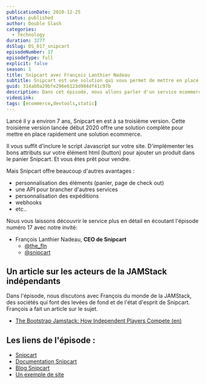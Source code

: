 ```yaml
---
publicationDate: 2020-12-25
status: published
author: Double Slash
categories:
  - Technology
duration: 3277
dsSlug: DS_017_snipcart
episodeNumber: 17
episodeType: full
explicit: false
season: 1
title: Snipcart avec François Lanthier Nadeau
subtitle: Snipcart est une solution qui vous permet de mettre en place rapidement une boutique en ligne sur n'importe quel système
guid: 314ab0a29bfe296e6123d984df41c97b
description: Dans cet épisode, nous allons parler d'un service ecommerce qui vous permet de mettre en place rapidement une boutique en ligne sur n'importe quel système. Snipcart est une solution qui se place entre les systèmes monolithiques du type Prestashop ou Magento et les services API First du type Commerce JS ou Swell.
videoLink:
tags: [ecommerce,devtools,static]
---
```


Lancé il y a environ 7 ans, Snipcart en est à sa troisième version. Cette troisième version lancée début 2020 offre une solution complète pour mettre en place rapidement une solution ecommerce.

Il vous suffit d'inclure le script Javascript sur votre site. D'implémenter les bons attributs sur votre élément html (button) pour ajouter un produit dans le panier Snipcart. Et vous êtes prêt pour vendre.

Mais Snipcart offre beaucoup d'autres avantages :

- personnalisation des éléments (panier, page de check out)
- une API pour brancher d'autres services
- personnalisation des expéditions
- webhooks
- etc..

Nous vous laissons découvrir le service plus en détail en écoutant l'épisode numéro 17 avec notre invité:

- François Lanthier Nadeau, **CEO de Snipcart**
  - [@the_fln](https://twitter.com/the_fln)
  - [@snipcart](https://twitter.com/snipcart)

## Un article sur les acteurs de la JAMStack indépendants

Dans l'épisode, nous discutons avec François du monde de la JAMStack, des sociétés qui font des levées de fond et de l'état d'esprit de Snipcart. François a fait un article sur le sujet.

- [The Bootstrap Jamstack: How Independent Players Compete
  (en)](https://snipcart.com/blog/bootstrap-jamstack)

## Les liens de l'épisode :

- [Snipcart](https://snipcart.com/)
- [Documentation Snipcart](https://docs.snipcart.com/v3/)
- [Blog Snipcart](https://snipcart.com/blog)
- [Un exemple de site](https://www.mercredibiscuiterie.com/)




